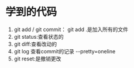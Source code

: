 # 学到的代码

1. git add / git commit： git add .是加入所有的文件
2. git status:查看状态的
3. git diff:查看改动的
4. git log 查看commit的记录 --pretty=oneline
5. git reset:是撤销更改
